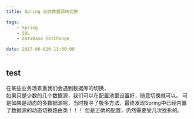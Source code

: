 ```yaml
---
title: Spring 动态数据源热切换

tags: 
    - Spring 
    - SQL 
    - database hotChange 

date: 2017-06-010 13:00:00
---
```


## test



在某些业务场景重我们会遇到数据库的切换，  
如果只是少数的几个数据源，我们可以在配置池里设置好，随意切换就可以。
可是如果是动态的多数据源呢，当时搜寻了极多方法，最终发现Spring中已经内置了数据源的动态切换路由类！！！
但是正确的配置，仍然需要受几次挫折的。

